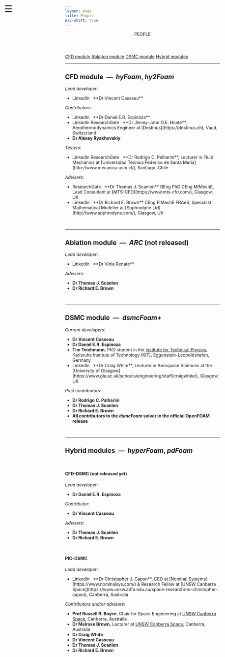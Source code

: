 ```yaml
---
layout: page
title: People
nav-short: true
---
```


<div id="mySidenav" class="sidenav">
  <a href="javascript:void(0)" class="closebtn" onclick="closeNav()"><i class='fa fa-times'></i></a>
  <header>PEOPLE</header>
  <a href="https://hystrath.github.io/people/#cfd-module--hyfoam-hy2foam">CFD module</a>
  <a href="https://hystrath.github.io/people/#ablation-module--arc-not-released">Ablation module</a>
  <a href="https://hystrath.github.io/people/#dsmc-module--dsmcfoam">DSMC module</a>
  <a href="https://hystrath.github.io/people/#hybrid-modules--hyperfoam-pdfoam">Hybrid modules</a>
</div>

<span style="position: fixed;font-size:30px;cursor:pointer; margin:0px; top:60px;left:30px;" onclick="reopenNav()">&#9776;</span>

<script>
function openNav() {
  document.getElementById("mySidenav").style.width = "210px";
  document.getElementById("mySidenav").style.transition = "0s";
}

function closeNav() {
  document.getElementById("mySidenav").style.width = "0px";
  localStorage.removeItem('show_sidenav');
}

function reopenNav() {
  document.getElementById("mySidenav").style.width = "210px";
  document.getElementById("mySidenav").style.transition = "0.5s";
  localStorage.setItem("show_sidenav", true);
}

if (localStorage.getItem("show_sidenav")) openNav()
</script>

---
## CFD module &nbsp;—&nbsp; __*hyFoam*__, __*hy2Foam*__  
_Lead developer_:   
* <a style="text-decoration: none" href="https://uk.linkedin.com/in/vincentcasseau" target="_blank">
    <span class="fa-stack" aria-hidden="true">
      <i class="fas fa-circle fa-stack-2x" style='color:#0072B1'></i>
      <i class="fab fa-linkedin fa-stack-1x fa-inverse"></i>
    </span>
    <span class="sr-only">LinkedIn</span>
  </a> &nbsp; **Dr Vincent Casseau** 
<!--  &nbsp; <a href="/docs/CV-VincentCasseau.pdf" target="_blank" style="color:orange"> [CV→]</a>-->

_Contributors_:  
* <a style="text-decoration: none" href="https://uk.linkedin.com/in/daniel-espinoza-52862452" target="_blank">
    <span class="fa-stack" aria-hidden="true">
      <i class="fas fa-circle fa-stack-2x" style='color:#0072B1'></i>
      <i class="fab fa-linkedin fa-stack-1x fa-inverse"></i>
    </span>
    <span class="sr-only">LinkedIn</span>
  </a> &nbsp; **Dr Daniel E.R. Espinoza**    
* <a style="text-decoration: none" href="https://uk.linkedin.com/in/jimmy-john-hoste-17278644" target="_blank">
    <span class="fa-stack" aria-hidden="true">
      <i class="fas fa-circle fa-stack-2x" style='color:#0072B1'></i>
      <i class="fab fa-linkedin fa-stack-1x fa-inverse"></i>
    </span>
    <span class="sr-only">LinkedIn</span>
  </a> <a style="text-decoration: none" href="https://www.researchgate.net/profile/Jimmy_John_Hoste" target="_blank">
    <span class="fa-stack" aria-hidden="true">
      <i class="fab fa-researchgate fa-stack-2x" style='color:#00D0AF'></i>
    </span>
    <span class="sr-only">ResearchGate</span>
  </a> &nbsp; **Dr Jimmy-John O.E. Hoste**, Aerothermodynamics Engineer at [Destinus](https://destinus.ch), Vaud, Switzerland
* **Dr Alexey Ryakhovskiy**  

_Testers_: 
* <a style="text-decoration: none" href="https://uk.linkedin.com/in/rodrigo-palharini-59316775" target="_blank">
    <span class="fa-stack" aria-hidden="true">
      <i class="fas fa-circle fa-stack-2x" style='color:#0072B1'></i>
      <i class="fab fa-linkedin fa-stack-1x fa-inverse"></i>
    </span>
    <span class="sr-only">LinkedIn</span>
  </a> <a style="text-decoration: none" href="https://www.researchgate.net/profile/Rodrigo_Palharini" target="_blank">
    <span class="fa-stack" aria-hidden="true">
      <i class="fab fa-researchgate fa-stack-2x" style='color:#00D0AF'></i>
    </span>
    <span class="sr-only">ResearchGate</span>
  </a> &nbsp; **Dr Rodrigo C. Palharini**, Lecturer in Fluid Mechanics at [Universidad Técnica Federico de Santa María](http://www.mecanica.usm.cl/), Santiago, Chile

_Advisers_: 
* <a style="text-decoration: none" href="https://www.researchgate.net/profile/Thomas_Scanlon" target="_blank">
    <span class="fa-stack" aria-hidden="true">
      <i class="fab fa-researchgate fa-stack-2x" style='color:#00D0AF'></i>
    </span>
    <span class="sr-only">ResearchGate</span>
  </a> &nbsp; **Dr Thomas J. Scanlon** BEng PhD CEng MIMechE, Lead Consultant at [MTS-CFD](https://www.mts-cfd.com/), Glasgow, UK
* <a style="text-decoration: none" href="https://uk.linkedin.com/in/richard-brown-05520726" target="_blank">
    <span class="fa-stack" aria-hidden="true">
      <i class="fas fa-circle fa-stack-2x" style='color:#0072B1'></i>
      <i class="fab fa-linkedin fa-stack-1x fa-inverse"></i>
    </span>
    <span class="sr-only">LinkedIn</span>
  </a> &nbsp; **Dr Richard E. Brown** CEng FIMechE FRAeS, Specialist Mathematical Modeller at [Sophrodyne Ltd](http://www.sophrodyne.com/), Glasgow, UK  


<br>

---
## Ablation module &nbsp;—&nbsp; __*ARC*__ (not released)
_Lead developer_: 
* <a style="text-decoration: none" href="https://uk.linkedin.com/in/viola-renato-bbbb18102" target="_blank">
    <span class="fa-stack" aria-hidden="true">
      <i class="fas fa-circle fa-stack-2x" style='color:#0072B1'></i>
      <i class="fab fa-linkedin fa-stack-1x fa-inverse"></i>
    </span>
    <span class="sr-only">LinkedIn</span>
  </a> &nbsp; **Dr Viola Renato**  
  
_Advisers_: 
* **Dr Thomas J. Scanlon**  
* **Dr Richard E. Brown**

<br> 

---   
## DSMC module &nbsp;—&nbsp; __*dsmcFoam+*__        
_Current developers_: 
* **Dr Vincent Casseau**
* **Dr Daniel E.R. Espinoza**  
* **Tim Teichmann**, PhD student in the [Institute for Technical Physics](http://www.itep.kit.edu/english/), Karlsruhe Institute of Technology (KIT), Eggenstein-Leopoldshafen, Germany  
* <a style="text-decoration: none" href="https://uk.linkedin.com/in/craig-white-53b70387" target="_blank">
    <span class="fa-stack" aria-hidden="true">
      <i class="fas fa-circle fa-stack-2x" style='color:#0072B1'></i>
      <i class="fab fa-linkedin fa-stack-1x fa-inverse"></i>
    </span>
    <span class="sr-only">LinkedIn</span>
  </a> &nbsp; **Dr Craig White**, Lecturer in Aerospace Sciences at the [University of Glasgow](https://www.gla.ac.uk/schools/engineering/staff/craigwhite/), Glasgow, UK
 
_Past contributors_:  
* **Dr Rodrigo C. Palharini**  
* **Dr Thomas J. Scanlon**  
* **Dr Richard E. Brown**  
* **All contributors to the *dsmcFoam* solver in the official OpenFOAM release** 

<br>

---
## Hybrid modules &nbsp;—&nbsp; __*hyperFoam*__, __*pdFoam*__  
&nbsp;

#### CFD-DSMC (not released yet)
_Lead developer_:  
* **Dr Daniel E.R. Espinoza** 

_Contributor_:  
* **Dr Vincent Casseau**  

_Advisers_:    
* **Dr Thomas J. Scanlon**  
* **Dr Richard E. Brown** 

&nbsp;

#### PIC-DSMC  
_Lead developer_:  
* <a style="text-decoration: none" href="https://uk.linkedin.com/in/c-capon" target="_blank">
    <span class="fa-stack" aria-hidden="true">
      <i class="fas fa-circle fa-stack-2x" style='color:#0072B1'></i>
      <i class="fab fa-linkedin fa-stack-1x fa-inverse"></i>
    </span>
    <span class="sr-only">LinkedIn</span>
  </a> &nbsp; **Dr Christopher J. Capon**, CEO at [Nominal Systems](https://www.nominalsys.com/) & Research Fellow at [UNSW Canberra Space](https://www.unsw.adfa.edu.au/space-research/mr-christopher-capon), Canberra, Australia

_Contributors and/or advisors_:  
* **Prof Russell R. Boyce**, Chair for Space Engineering at [UNSW Canberra Space](https://research.unsw.edu.au/people/professor-russell-robert-boyce), Canberra, Australia  
* **Dr Melrose Brown**, Lecturer at [UNSW Canberra Space](https://www.unsw.adfa.edu.au/space-research/dr-melrose-brown), Canberra, Australia    
* **Dr Craig White**  
* **Dr Vincent Casseau**  
* **Dr Thomas J. Scanlon**  
* **Dr Richard E. Brown**
